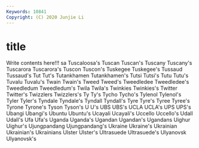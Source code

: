 ```yaml
---
Keywords: 10841
Copyright: (C) 2020 Junjie Li
---
```


# title

Write contents here!!!
sa 
Tuscaloosa's 
Tuscan
Tuscan's 
Tuscany 
Tuscany's 
Tuscarora 
Tuscarora's 
Tuscon 
Tuscon's 
Tuskegee 
Tuskegee's 
Tussaud
Tussaud's 
Tut 
Tut's 
Tutankhamen 
Tutankhamen's 
Tutsi 
Tutsi's 
Tutu 
Tutu's 
Tuvalu
Tuvalu's 
Twain 
Twain's 
Tweed 
Tweed's 
Tweedledee 
Tweedledee's 
Tweedledum 
Tweedledum's 
Twila
Twila's 
Twinkies 
Twinkies's 
Twitter 
Twitter's 
Twizzlers 
Twizzlers's 
Ty 
Ty's 
Tycho
Tycho's 
Tylenol 
Tylenol's 
Tyler 
Tyler's 
Tyndale 
Tyndale's 
Tyndall 
Tyndall's 
Tyre
Tyre's 
Tyree 
Tyree's 
Tyrone 
Tyrone's 
Tyson 
Tyson's 
U 
U's 
UBS
UBS's 
UCLA 
UCLA's 
UPS 
UPS's 
Ubangi 
Ubangi's 
Ubuntu 
Ubuntu's 
Ucayali
Ucayali's 
Uccello 
Uccello's 
Udall 
Udall's 
Ufa 
Ufa's 
Uganda 
Uganda's 
Ugandan
Ugandan's 
Ugandans 
Uighur 
Uighur's 
Ujungpandang 
Ujungpandang's 
Ukraine 
Ukraine's 
Ukrainian 
Ukrainian's
Ukrainians 
Ulster 
Ulster's 
Ultrasuede 
Ultrasuede's 
Ulyanovsk 
Ulyanovsk's 
